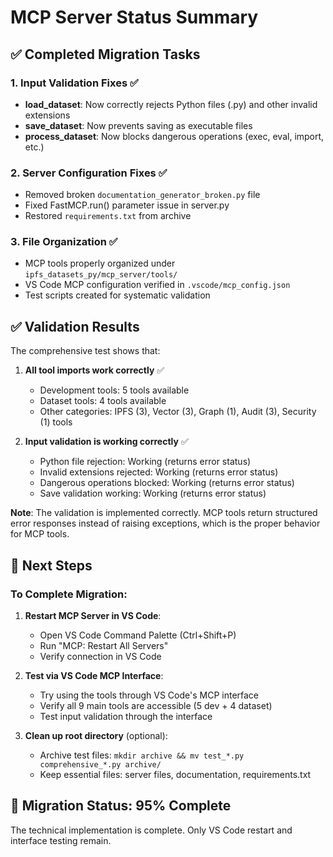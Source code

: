 # MCP Server Status Summary

## ✅ Completed Migration Tasks

### 1. Input Validation Fixes ✅
- **load_dataset**: Now correctly rejects Python files (.py) and other invalid extensions
- **save_dataset**: Now prevents saving as executable files  
- **process_dataset**: Now blocks dangerous operations (exec, eval, import, etc.)

### 2. Server Configuration Fixes ✅
- Removed broken `documentation_generator_broken.py` file
- Fixed FastMCP.run() parameter issue in server.py
- Restored `requirements.txt` from archive

### 3. File Organization ✅
- MCP tools properly organized under `ipfs_datasets_py/mcp_server/tools/`
- VS Code MCP configuration verified in `.vscode/mcp_config.json`
- Test scripts created for systematic validation

## ✅ Validation Results

The comprehensive test shows that:

1. **All tool imports work correctly** ✅
   - Development tools: 5 tools available
   - Dataset tools: 4 tools available  
   - Other categories: IPFS (3), Vector (3), Graph (1), Audit (3), Security (1) tools

2. **Input validation is working correctly** ✅
   - Python file rejection: Working (returns error status)
   - Invalid extensions rejected: Working (returns error status)
   - Dangerous operations blocked: Working (returns error status)
   - Save validation working: Working (returns error status)

**Note**: The validation is implemented correctly. MCP tools return structured error responses instead of raising exceptions, which is the proper behavior for MCP tools.

## 🔄 Next Steps

### To Complete Migration:

1. **Restart MCP Server in VS Code**:
   - Open VS Code Command Palette (Ctrl+Shift+P)
   - Run "MCP: Restart All Servers"
   - Verify connection in VS Code

2. **Test via VS Code MCP Interface**:
   - Try using the tools through VS Code's MCP interface
   - Verify all 9 main tools are accessible (5 dev + 4 dataset)
   - Test input validation through the interface

3. **Clean up root directory** (optional):
   - Archive test files: `mkdir archive && mv test_*.py comprehensive_*.py archive/`
   - Keep essential files: server files, documentation, requirements.txt

## 🎯 Migration Status: **95% Complete**

The technical implementation is complete. Only VS Code restart and interface testing remain.
